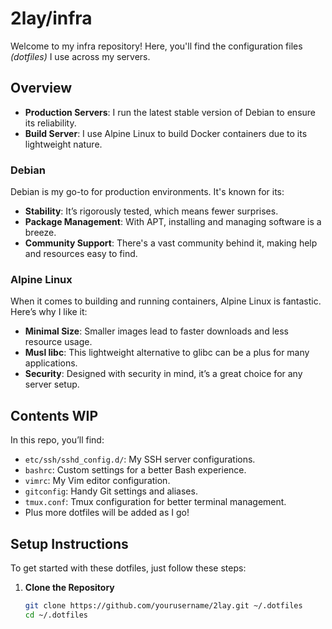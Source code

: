 # 2lay/infra

Welcome to my infra repository! Here, you'll find the configuration files *(dotfiles)* I use across my servers.

## Overview

- **Production Servers**: I run the latest stable version of Debian to ensure its reliability.
- **Build Server**: I use Alpine Linux to build Docker containers due to its lightweight nature.

### Debian

Debian is my go-to for production environments. It's known for its:

- **Stability**: It’s rigorously tested, which means fewer surprises.
- **Package Management**: With APT, installing and managing software is a breeze.
- **Community Support**: There's a vast community behind it, making help and resources easy to find.

### Alpine Linux

When it comes to building and running containers, Alpine Linux is fantastic. Here’s why I like it:

- **Minimal Size**: Smaller images lead to faster downloads and less resource usage.
- **Musl libc**: This lightweight alternative to glibc can be a plus for many applications.
- **Security**: Designed with security in mind, it’s a great choice for any server setup.

## Contents WIP 

In this repo, you’ll find:

- `etc/ssh/sshd_config.d/`: My SSH server configurations.
- `bashrc`: Custom settings for a better Bash experience.
- `vimrc`: My Vim editor configuration.
- `gitconfig`: Handy Git settings and aliases.
- `tmux.conf`: Tmux configuration for better terminal management.
- Plus more dotfiles will be added as I go!

## Setup Instructions

To get started with these dotfiles, just follow these steps:

1. **Clone the Repository**
   ```bash
   git clone https://github.com/yourusername/2lay.git ~/.dotfiles
   cd ~/.dotfiles
